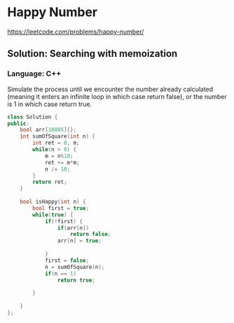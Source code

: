 # Happy Number
https://leetcode.com/problems/happy-number/

## Solution: Searching with memoization
### Language: C++

Simulate the process until we encounter the number already calculated (meaning it enters an infinite loop in which case return false), or the number is 1 in which case return true.

```C++
class Solution {
public:
    bool arr[10005]{};
    int sumOfSquare(int n) {
        int ret = 0, m;
        while(n > 0) {
            m = n%10;
            ret += m*m;
            n /= 10;
        }
        return ret;
    }
    
    bool isHappy(int n) {
        bool first = true;
        while(true) {
            if(!first) {
                if(arr[n]) 
                    return false;
                arr[n] = true;
                
            }
            first = false;
            n = sumOfSquare(n);
            if(n == 1)
                return true;
            
        }
        
    }
};
```

